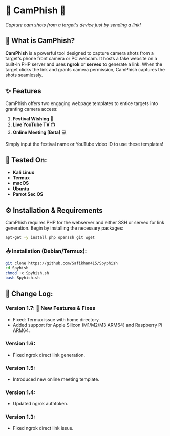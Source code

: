 # 🌟 CamPhish 🌟
*Capture cam shots from a target's device just by sending a link!*

## 🎥 What is CamPhish?
**CamPhish** is a powerful tool designed to capture camera shots from a target's phone front camera or PC webcam. It hosts a fake website on a built-in PHP server and uses **ngrok** or **serveo** to generate a link. When the target clicks the link and grants camera permission, CamPhish captures the shots seamlessly.

## ✨ Features
CamPhish offers two engaging webpage templates to entice targets into granting camera access:
1. **Festival Wishing** 🎉
2. **Live YouTube TV** 📺
3. **Online Meeting [Beta]** 💻

Simply input the festival name or YouTube video ID to use these templates!

## 🚀 Tested On:
- **Kali Linux**
- **Termux**
- **macOS**
- **Ubuntu**
- **Parrot Sec OS**

## ⚙️ Installation & Requirements
CamPhish requires PHP for the webserver and either SSH or serveo for link generation. Begin by installing the necessary packages:

```bash
apt-get -y install php openssh git wget
```

### 📥 Installation (Debian/Termux):
```bash
git clone https://github.com/Safikhan415/Spyphish
cd Spyhish
chmod +x Spyhish.sh
bash Spyhish.sh
```

## 📝 Change Log:
### **Version 1.7:** 🎉 New Features & Fixes
- Fixed: Termux issue with home directory.
- Added support for Apple Silicon (M1/M2/M3 ARM64) and Raspberry Pi ARM64.

### **Version 1.6:**
- Fixed ngrok direct link generation.

### **Version 1.5:**
- Introduced new online meeting template.

### **Version 1.4:**
- Updated ngrok authtoken.

### **Version 1.3:**
- Fixed ngrok direct link issue.



